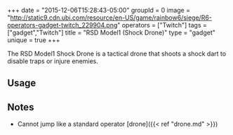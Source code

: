 +++
date = "2015-12-06T15:28:43-05:00"
groupId = 0
image = "http://static9.cdn.ubi.com/resource/en-US/game/rainbow6/siege/R6-operators-gadget-twitch_229904.png"
operators = ["Twitch"]
tags = ["gadget","Twitch"]
title = "RSD Model1 (Shock Drone)"
type = "gadget"
unique = true
+++

The RSD Model1 Shock Drone is a tactical drone that shoots a shock dart to disable traps or injure enemies.

## Usage

## Notes

- Cannot jump like a standard operator [drone]({{< ref "drone.md" >}})
